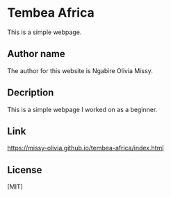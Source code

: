 
# Tembea Africa
This is a simple webpage.
## Author name
The author for this website is Ngabire Olivia Missy.
## Decription
This is a simple webpage I worked on as a beginner.
## Link
https://missy-olivia.github.io/tembea-africa/index.html
## License
[MIT]
